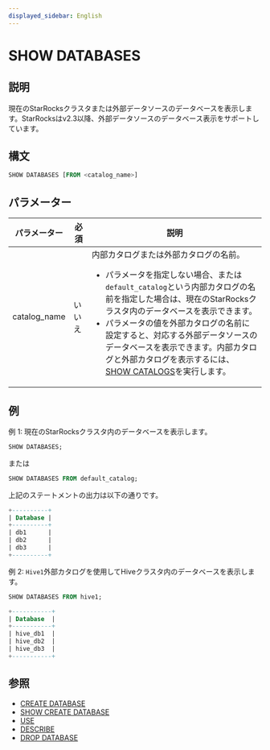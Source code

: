 ```yaml
---
displayed_sidebar: English
---
```


# SHOW DATABASES

## 説明

現在のStarRocksクラスタまたは外部データソースのデータベースを表示します。StarRocksはv2.3以降、外部データソースのデータベース表示をサポートしています。

## 構文

```SQL
SHOW DATABASES [FROM <catalog_name>]
```

## パラメーター

| **パラメーター**     | **必須** | **説明**                                              |
| ----------------- | ------------ | ------------------------------------------------------------ |
| catalog_name      | いいえ           | 内部カタログまたは外部カタログの名前。<ul><li>パラメータを指定しない場合、または`default_catalog`という内部カタログの名前を指定した場合は、現在のStarRocksクラスタ内のデータベースを表示できます。</li><li>パラメータの値を外部カタログの名前に設定すると、対応する外部データソースのデータベースを表示できます。内部カタログと外部カタログを表示するには、[SHOW CATALOGS](SHOW_CATALOGS.md)を実行します。</li></ul> |

## 例

例 1: 現在のStarRocksクラスタ内のデータベースを表示します。

```SQL
SHOW DATABASES;
```

または

```SQL
SHOW DATABASES FROM default_catalog;
```

上記のステートメントの出力は以下の通りです。

```SQL
+----------+
| Database |
+----------+
| db1      |
| db2      |
| db3      |
+----------+
```

例 2: `Hive1`外部カタログを使用してHiveクラスタ内のデータベースを表示します。

```SQL
SHOW DATABASES FROM hive1;

+-----------+
| Database  |
+-----------+
| hive_db1  |
| hive_db2  |
| hive_db3  |
+-----------+
```

## 参照

- [CREATE DATABASE](../data-definition/CREATE_DATABASE.md)
- [SHOW CREATE DATABASE](SHOW_CREATE_DATABASE.md)
- [USE](../data-definition/USE.md)
- [DESCRIBE](../Utility/DESCRIBE.md)
- [DROP DATABASE](../data-definition/DROP_DATABASE.md)
